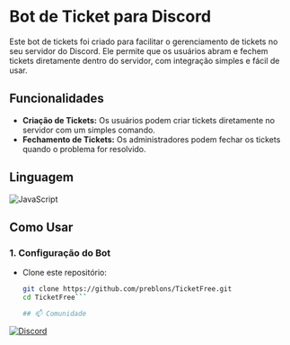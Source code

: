 # Bot de Ticket para Discord

Este bot de tickets foi criado para facilitar o gerenciamento de tickets no seu servidor do Discord. Ele permite que os usuários abram e fechem tickets diretamente dentro do servidor, com integração simples e fácil de usar.

## Funcionalidades

- **Criação de Tickets:** Os usuários podem criar tickets diretamente no servidor com um simples comando.
- **Fechamento de Tickets:** Os administradores podem fechar os tickets quando o problema for resolvido.

## Linguagem
<p>  <img src="https://img.shields.io/badge/JavaScript-F7DF1E?style=for-the-badge&logo=javascript&logoColor=black" alt="JavaScript">
</p>

## Como Usar

### 1. Configuração do Bot

- Clone este repositório:
  ```bash
  git clone https://github.com/preblons/TicketFree.git
  cd TicketFree```

  ## 📫 Comunidade

[![Discord](https://img.shields.io/badge/Discord-7289DA?style=for-the-badge&logo=discord&logoColor=white)](https://discord.gg/VzDnWtcmNn)

